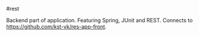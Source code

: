 #rest

Backend part of application. Featuring Spring, JUnit and REST.
Connects to https://github.com/kst-vk/res-app-front.
